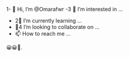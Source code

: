 1- 👋 Hi, I’m @Omarafwr
-3 👀 I’m interested in ...
- 2🌱 I’m currently learning ...
- 💞️4 I’m looking to collaborate on ...
- 📫 How to reach me ...

<!---
Omarafwr/Omarafwr is a ✨ special ✨ repository because its `README.md` (this file) appears on your GitHub profile.
You can click the Preview link to take a look at your changes.
--->😀😀🥰.
